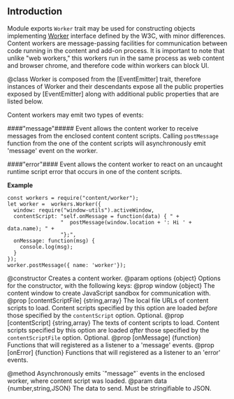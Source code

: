 <!-- contributed by Irakli Gozalishvili [gozala@mozilla.com] -->

Introduction
------------

Module exports `Worker` trait may be used for constructing objects
implementing [Worker] interface defined by the W3C, with minor differences.
Content workers are message-passing facilities for communication between
code running in the content and add-on process. It is important to note that
unlike "web workers," this workers run in the same process as web content and
browser chrome, and therefore code within workers can block UI.

[Worker]:http://www.w3.org/TR/workers/#worker

<api name="Worker">
@class
Worker is composed from the [EventEmitter] trait, therefore instances
of Worker and their descendants expose all the public properties
exposed by [EventEmitter] along with additional public properties that
are listed below.

Content workers may emit two types of events:

####"message"#####
Event allows the content worker to receive messages from the enclosed content
content scripts. Calling `postMessage` function from the one of the content
scripts will asynchronously emit 'message' event on the worker.

####"error"####
Event allows the content worker to react on an uncaught runtime script error
that occurs in one of the content scripts.

**Example**

    const workers = require("content/worker");
    let worker =  workers.Worker({
      window: require("window-utils").activeWindow,
      contentScript: "self.onMessage = function(data) { " +
                     "  postMessage(window.location + ': Hi ' + data.name); " +
                     "};",
      onMessage: function(msg) {
        console.log(msg);
      }
    });
    worker.postMessage({ name: 'worker'});

[EventEmitter]:#module/api-utils/events
<api name="Worker">
@constructor
Creates a content worker.
@param options {object}
Options for the constructor, with the following keys:
  @prop window {object}
    The content window to create JavaScript sandbox for communication with.
  @prop [contentScriptFile] {string,array}
    The local file URLs of content scripts to load.  Content scripts specified
    by this option are loaded *before* those specified by the `contentScript`
    option. Optional.
  @prop [contentScript] {string,array}
    The texts of content scripts to load.  Content scripts specified by this
    option are loaded *after* those specified by the `contentScriptFile` option.
    Optional.
  @prop [onMessage] {function}
    Functions that will registered as a listener to a 'message' events.
  @prop [onError] {function}
    Functions that will registered as a listener to an 'error' events.
</api>

<api name="postMessage">
@method
Asynchronously emits `"message"` events in the enclosed worker, where content
script was loaded.
@param data {number,string,JSON}
The data to send. Must be stringifiable to JSON.
</api>
</api>

